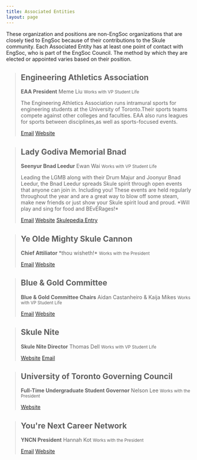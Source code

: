 ```yaml
---
title: Associated Entities
layout: page
---
```


These organization and positions are non-EngSoc organizations that are closely tied to EngSoc because of their contributions to the Skule community. Each Associated Entity has at least one point of contact with EngSoc, who is part of the EngSoc Council. The method by which they are elected or appointed varies based on their position.


> ## Engineering Athletics Association
> <p><b class="vp-student-life-text">EAA President</b> Meme Liu 
> <small class="vp-student-life-text">Works with VP Student Life</small></p>
> The Engineering Athletics Association runs intramural sports for engineering students at the University of Toronto.Their sports teams compete against other colleges and faculties. EAA also runs leagues for sports between disciplines,as well as sports-focused events.
> 
> <a class="button is-small vp-student-life" href="mailto:president@eaa.skuleca">Email</a> 
> <a class="button is-small vp-student-life" href="http://eaa.skule.ca">Website</a>

> ## Lady Godiva Memorial Bnad
> <p><b class="vp-student-life-text">Seenyur Bnad Leedur</b> Ewan Wai 
> <small class="vp-student-life-text">Works with VP Student Life</small> </p>
> Leading the LGMB along with their Drum Majur and Joonyur Bnad Leedur, the Bnad Leedur spreads Skule spirit through open events that anyone can join in. Including you! These events are held regularly throughout the year and are a great way to blow off some steam, make new friends or just show your Skule spirit loud and proud. *Will play and sing for food and BEvERages!*
> 
> <a class="button is-small vp-student-life" href="mailto:lgmb@skule.ca">Email</a> 
> <a class="button is-small vp-student-life" href="http://lgmb.skule.ca">Website</a> 
> <a class="button is-small vp-student-life" href="http://skulepedia.ca/wiki/Lady_Godiva_Memorial_Bnad">Skulepedia Entry</a>

> ## Ye Olde Mighty Skule Cannon
> <p><b class="president-text">Chief Attiliator</b> *thou wisheth!*
> <small class="president-text">Works with the President</small></p> 
> 
> <a class="button is-small president" href="mailto:kaboom@skule.ca">Email</a> 
> <a class="button is-small president" href="http://smokeandthunder.ca">Website</a>

> ## Blue & Gold Committee
> <p><b class="vp-student-life-text">Blue & Gold Committee Chairs</b> Aidan Castanheiro & Kaija Mikes
> <small class="vp-student-life-text">Works with VP Student Life</small></p> 
> 
> <a class="button is-small vp-student-life" href="mailto:blueandgold@skule.ca">Email</a> 
> <a class="button is-small vp-student-life" href="http://blueandgold.skuleca">Website</a>

> ## Skule Nite
> <p><b class="vp-student-life-text">Skule Nite Director</b> Thomas Dell
> <small class="vp-student-life-text">Works with VP Student Life</small></p> 
> 
> <a class="button is-small vp-student-life" href="http://skulenite.skule.ca/">Website</a> 
> <a class="button is-small vp-student-life" href="mailto:skulenite@skule.ca">Email</a>

> ## University of Toronto Governing Council
> <p><b class="president-text">Full-Time Undergraduate Student Governor</b> Nelson Lee
> <small class="president-text">Works with the President</small></p> 
> 
> <a class="button is-small president" href="http://wwwgoverningcouncil.utoronto.ca/">Website</a>

> ## You're Next Career Network
> <p><b class="president-text">YNCN President</b> Hannah Kot
> <small class="president-text">Works with the President</small></p> 
> 
> <a class="button is-small president" href="mailto:contact@yourenext.ca">Email</a> 
> <a class="button is-small president" href="http://yourenext.ca/">Website</a>
